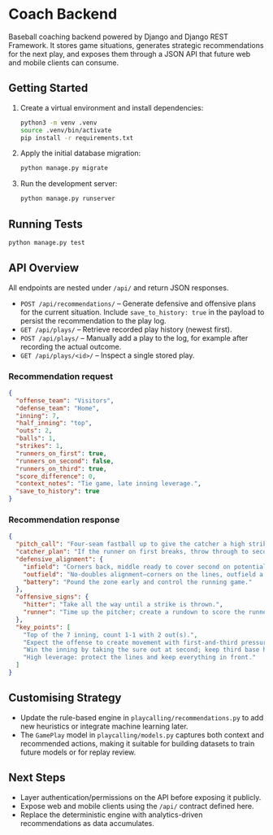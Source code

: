 # Coach Backend

Baseball coaching backend powered by Django and Django REST Framework. It stores game situations, generates strategic recommendations for the next play, and exposes them through a JSON API that future web and mobile clients can consume.

## Getting Started

1. Create a virtual environment and install dependencies:
   ```bash
   python3 -m venv .venv
   source .venv/bin/activate
   pip install -r requirements.txt
   ```
2. Apply the initial database migration:
   ```bash
   python manage.py migrate
   ```
3. Run the development server:
   ```bash
   python manage.py runserver
   ```

## Running Tests

```bash
python manage.py test
```

## API Overview

All endpoints are nested under `/api/` and return JSON responses.

- `POST /api/recommendations/` – Generate defensive and offensive plans for the current situation. Include `save_to_history: true` in the payload to persist the recommendation to the play log.
- `GET /api/plays/` – Retrieve recorded play history (newest first).
- `POST /api/plays/` – Manually add a play to the log, for example after recording the actual outcome.
- `GET /api/plays/<id>/` – Inspect a single stored play.

### Recommendation request

```json
{
  "offense_team": "Visitors",
  "defense_team": "Home",
  "inning": 7,
  "half_inning": "top",
  "outs": 2,
  "balls": 1,
  "strikes": 1,
  "runners_on_first": true,
  "runners_on_second": false,
  "runners_on_third": true,
  "score_difference": 0,
  "context_notes": "Tie game, late inning leverage.",
  "save_to_history": true
}
```

### Recommendation response

```json
{
  "pitch_call": "Four-seam fastball up to give the catcher a high strike to throw on.",
  "catcher_plan": "If the runner on first breaks, throw through to second for the final out. Third baseman shades toward the line until the runner commits home, then stays home.",
  "defensive_alignment": {
    "infield": "Corners back, middle ready to cover second on potential steal.",
    "outfield": "No-doubles alignment—corners on the lines, outfield a step deeper.",
    "battery": "Pound the zone early and control the running game."
  },
  "offensive_signs": {
    "hitter": "Take all the way until a strike is thrown.",
    "runner": "Time up the pitcher; create a rundown to score the runner from third if signaled."
  },
  "key_points": [
    "Top of the 7 inning, count 1-1 with 2 out(s).",
    "Expect the offense to create movement with first-and-third pressure.",
    "Win the inning by taking the sure out at second; keep third base home to freeze the runner.",
    "High leverage: protect the lines and keep everything in front."
  ]
}
```

## Customising Strategy

- Update the rule-based engine in `playcalling/recommendations.py` to add new heuristics or integrate machine learning later.
- The `GamePlay` model in `playcalling/models.py` captures both context and recommended actions, making it suitable for building datasets to train future models or for replay review.

## Next Steps

- Layer authentication/permissions on the API before exposing it publicly.
- Expose web and mobile clients using the `/api/` contract defined here.
- Replace the deterministic engine with analytics-driven recommendations as data accumulates.
